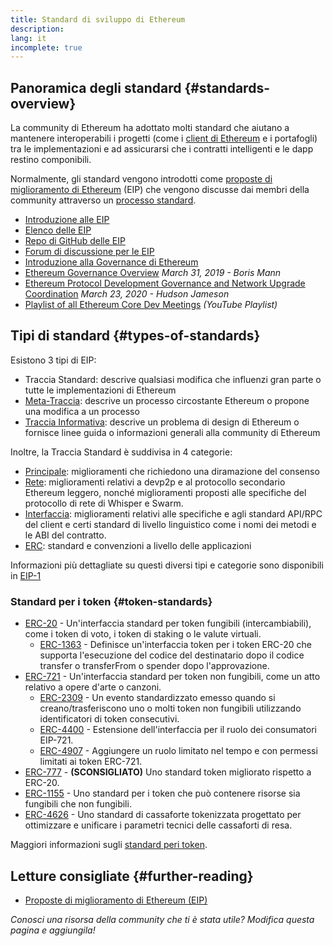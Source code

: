 ```yaml
---
title: Standard di sviluppo di Ethereum
description:
lang: it
incomplete: true
---
```


## Panoramica degli standard {#standards-overview}

La community di Ethereum ha adottato molti standard che aiutano a mantenere interoperabili i progetti (come i [client di Ethereum](/developers/docs/nodes-and-clients/) e i portafogli) tra le implementazioni e ad assicurarsi che i contratti intelligenti e le dapp restino componibili.

Normalmente, gli standard vengono introdotti come [proposte di miglioramento di Ethereum](/eips/) (EIP) che vengono discusse dai membri della community attraverso un [processo standard](https://eips.ethereum.org/EIPS/eip-1).

- [Introduzione alle EIP](/eips/)
- [Elenco delle EIP](https://eips.ethereum.org/)
- [Repo di GitHub delle EIP](https://github.com/ethereum/EIPs)
- [Forum di discussione per le EIP](https://ethereum-magicians.org/c/eips)
- [Introduzione alla Governance di Ethereum](/governance/)
- [Ethereum Governance Overview](https://web.archive.org/web/20201107234050/https://blog.bmannconsulting.com/ethereum-governance/) _March 31, 2019 - Boris Mann_
- [Ethereum Protocol Development Governance and Network Upgrade Coordination](https://hudsonjameson.com/2020-03-23-ethereum-protocol-development-governance-and-network-upgrade-coordination/) _March 23, 2020 - Hudson Jameson_
- [Playlist of all Ethereum Core Dev Meetings](https://www.youtube.com/playlist?list=PLaM7G4Llrb7zfMXCZVEXEABT8OSnd4-7w) _(YouTube Playlist)_

## Tipi di standard {#types-of-standards}

Esistono 3 tipi di EIP:

- Traccia Standard: descrive qualsiasi modifica che influenzi gran parte o tutte le implementazioni di Ethereum
- [Meta-Traccia](https://eips.ethereum.org/meta): descrive un processo circostante Ethereum o propone una modifica a un processo
- [Traccia Informativa](https://eips.ethereum.org/informational): descrive un problema di design di Ethereum o fornisce linee guida o informazioni generali alla community di Ethereum

Inoltre, la Traccia Standard è suddivisa in 4 categorie:

- [Principale](https://eips.ethereum.org/core): miglioramenti che richiedono una diramazione del consenso
- [Rete](https://eips.ethereum.org/networking): miglioramenti relativi a devp2p e al protocollo secondario Ethereum leggero, nonché miglioramenti proposti alle specifiche del protocollo di rete di Whisper e Swarm.
- [Interfaccia](https://eips.ethereum.org/interface): miglioramenti relativi alle specifiche e agli standard API/RPC del client e certi standard di livello linguistico come i nomi dei metodi e le ABI del contratto.
- [ERC](https://eips.ethereum.org/erc): standard e convenzioni a livello delle applicazioni

Informazioni più dettagliate su questi diversi tipi e categorie sono disponibili in [EIP-1](https://eips.ethereum.org/EIPS/eip-1#eip-types)

### Standard per i token {#token-standards}

- [ERC-20](/developers/docs/standards/tokens/erc-20/) - Un'interfaccia standard per token fungibili (intercambiabili), come i token di voto, i token di staking o le valute virtuali.
  - [ERC-1363](https://eips.ethereum.org/EIPS/eip-1363) - Definisce un'interfaccia token per i token ERC-20 che supporta l'esecuzione del codice del destinatario dopo il codice transfer o transferFrom o spender dopo l'approvazione.
- [ERC-721](/developers/docs/standards/tokens/erc-721/) - Un'interfaccia standard per token non fungibili, come un atto relativo a opere d'arte o canzoni.
  - [ERC-2309](https://eips.ethereum.org/EIPS/eip-2309) - Un evento standardizzato emesso quando si creano/trasferiscono uno o molti token non fungibili utilizzando identificatori di token consecutivi.
  - [ERC-4400](https://eips.ethereum.org/EIPS/eip-4400) - Estensione dell'interfaccia per il ruolo dei consumatori EIP-721.
  - [ERC-4907](https://eips.ethereum.org/EIPS/eip-4907) - Aggiungere un ruolo limitato nel tempo e con permessi limitati ai token ERC-721.
- [ERC-777](/developers/docs/standards/tokens/erc-777/) - **(SCONSIGLIATO)** Uno standard token migliorato rispetto a ERC-20.
- [ERC-1155](/developers/docs/standards/tokens/erc-1155/) - Uno standard per i token che può contenere risorse sia fungibili che non fungibili.
- [ERC-4626](/developers/docs/standards/tokens/erc-4626/) - Uno standard di cassaforte tokenizzata progettato per ottimizzare e unificare i parametri tecnici delle cassaforti di resa.

Maggiori informazioni sugli [standard peri token](/developers/docs/standards/tokens/).

## Letture consigliate {#further-reading}

- [Proposte di miglioramento di Ethereum (EIP)](/eips/)

_Conosci una risorsa della community che ti è stata utile? Modifica questa pagina e aggiungila!_
